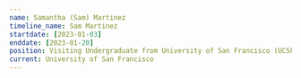 ```yaml
---
name: Samantha (Sam) Martinez
timeline_name: Sam Martinez
startdate: [2023-01-03]
enddate: [2023-01-20]
position: Visiting Undergraduate from University of San Francisco (UCSF-USF seminar series)
current: University of San Francisco
---
```

